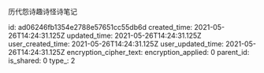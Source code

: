 历代怨诗趣诗怪诗笔记

id: ad06246fb1354e2788e57651cc55db6d
created_time: 2021-05-26T14:24:31.125Z
updated_time: 2021-05-26T14:24:31.125Z
user_created_time: 2021-05-26T14:24:31.125Z
user_updated_time: 2021-05-26T14:24:31.125Z
encryption_cipher_text: 
encryption_applied: 0
parent_id: 
is_shared: 0
type_: 2